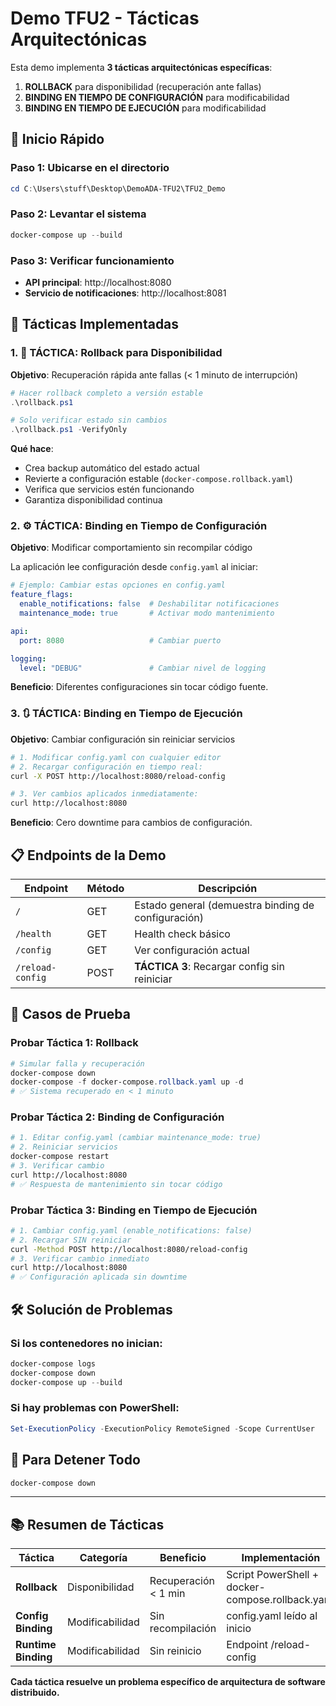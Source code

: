 # Demo TFU2 - Tácticas Arquitectónicas

Esta demo implementa **3 tácticas arquitectónicas específicas**:

1. **ROLLBACK** para disponibilidad (recuperación ante fallas)
2. **BINDING EN TIEMPO DE CONFIGURACIÓN** para modificabilidad
3. **BINDING EN TIEMPO DE EJECUCIÓN** para modificabilidad

## 🚀 Inicio Rápido

### Paso 1: Ubicarse en el directorio
```powershell
cd C:\Users\stuff\Desktop\DemoADA-TFU2\TFU2_Demo
```

### Paso 2: Levantar el sistema
```powershell
docker-compose up --build
```

### Paso 3: Verificar funcionamiento
- **API principal**: http://localhost:8080
- **Servicio de notificaciones**: http://localhost:8081

## 🎯 Tácticas Implementadas

### 1. 🔄 TÁCTICA: Rollback para Disponibilidad

**Objetivo**: Recuperación rápida ante fallas (< 1 minuto de interrupción)

```powershell
# Hacer rollback completo a versión estable
.\rollback.ps1

# Solo verificar estado sin cambios
.\rollback.ps1 -VerifyOnly
```

**Qué hace**:
- Crea backup automático del estado actual
- Revierte a configuración estable (`docker-compose.rollback.yaml`)
- Verifica que servicios estén funcionando
- Garantiza disponibilidad continua

### 2. ⚙️ TÁCTICA: Binding en Tiempo de Configuración

**Objetivo**: Modificar comportamiento sin recompilar código

La aplicación lee configuración desde `config.yaml` al iniciar:

```yaml
# Ejemplo: Cambiar estas opciones en config.yaml
feature_flags:
  enable_notifications: false  # Deshabilitar notificaciones
  maintenance_mode: true       # Activar modo mantenimiento

api:
  port: 8080                   # Cambiar puerto

logging:
  level: "DEBUG"               # Cambiar nivel de logging
```

**Beneficio**: Diferentes configuraciones sin tocar código fuente.

### 3. 🔃 TÁCTICA: Binding en Tiempo de Ejecución

**Objetivo**: Cambiar configuración sin reiniciar servicios

```bash
# 1. Modificar config.yaml con cualquier editor
# 2. Recargar configuración en tiempo real:
curl -X POST http://localhost:8080/reload-config

# 3. Ver cambios aplicados inmediatamente:
curl http://localhost:8080
```

**Beneficio**: Cero downtime para cambios de configuración.

## 📋 Endpoints de la Demo

| Endpoint | Método | Descripción |
|----------|--------|-------------|
| `/` | GET | Estado general (demuestra binding de configuración) |
| `/health` | GET | Health check básico |
| `/config` | GET | Ver configuración actual |
| `/reload-config` | POST | **TÁCTICA 3**: Recargar config sin reiniciar |

## 🧪 Casos de Prueba

### Probar Táctica 1: Rollback
```powershell
# Simular falla y recuperación
docker-compose down
docker-compose -f docker-compose.rollback.yaml up -d
# ✅ Sistema recuperado en < 1 minuto
```

### Probar Táctica 2: Binding de Configuración
```bash
# 1. Editar config.yaml (cambiar maintenance_mode: true)
# 2. Reiniciar servicios
docker-compose restart
# 3. Verificar cambio
curl http://localhost:8080
# ✅ Respuesta de mantenimiento sin tocar código
```

### Probar Táctica 3: Binding en Tiempo de Ejecución
```bash
# 1. Cambiar config.yaml (enable_notifications: false)
# 2. Recargar SIN reiniciar
curl -Method POST http://localhost:8080/reload-config
# 3. Verificar cambio inmediato
curl http://localhost:8080
# ✅ Configuración aplicada sin downtime
```

## 🛠️ Solución de Problemas

### Si los contenedores no inician:
```powershell
docker-compose logs
docker-compose down
docker-compose up --build
```

### Si hay problemas con PowerShell:
```powershell
Set-ExecutionPolicy -ExecutionPolicy RemoteSigned -Scope CurrentUser
```

## 🚫 Para Detener Todo
```powershell
docker-compose down
```

---

## 📚 Resumen de Tácticas

| Táctica | Categoría | Beneficio | Implementación |
|---------|-----------|-----------|----------------|
| **Rollback** | Disponibilidad | Recuperación < 1 min | Script PowerShell + docker-compose.rollback.yaml |
| **Config Binding** | Modificabilidad | Sin recompilación | config.yaml leído al inicio |
| **Runtime Binding** | Modificabilidad | Sin reinicio | Endpoint /reload-config |

**Cada táctica resuelve un problema específico de arquitectura de software distribuido.**
